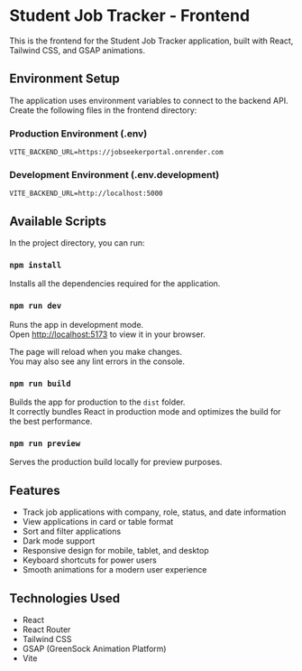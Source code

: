 # Student Job Tracker - Frontend

This is the frontend for the Student Job Tracker application, built with React, Tailwind CSS, and GSAP animations.

## Environment Setup

The application uses environment variables to connect to the backend API. Create the following files in the frontend directory:

### Production Environment (.env)

```
VITE_BACKEND_URL=https://jobseekerportal.onrender.com
```

### Development Environment (.env.development)

```
VITE_BACKEND_URL=http://localhost:5000
```

## Available Scripts

In the project directory, you can run:

### `npm install`

Installs all the dependencies required for the application.

### `npm run dev`

Runs the app in development mode.\
Open [http://localhost:5173](http://localhost:5173) to view it in your browser.

The page will reload when you make changes.\
You may also see any lint errors in the console.

### `npm run build`

Builds the app for production to the `dist` folder.\
It correctly bundles React in production mode and optimizes the build for the best performance.

### `npm run preview`

Serves the production build locally for preview purposes.

## Features

- Track job applications with company, role, status, and date information
- View applications in card or table format
- Sort and filter applications
- Dark mode support
- Responsive design for mobile, tablet, and desktop
- Keyboard shortcuts for power users
- Smooth animations for a modern user experience

## Technologies Used

- React
- React Router
- Tailwind CSS
- GSAP (GreenSock Animation Platform)
- Vite
